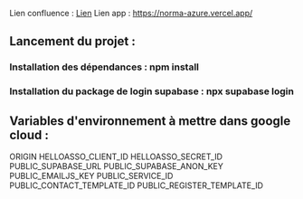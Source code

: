 Lien confluence : [Lien](https://gaetanmoreau.atlassian.net/wiki/spaces/SD/overview)
Lien app : https://norma-azure.vercel.app/

## Lancement du projet :

### Installation des dépendances : npm install 
### Installation du package de login supabase : npx supabase login

## Variables d'environnement à mettre dans google cloud :
ORIGIN
HELLOASSO_CLIENT_ID
HELLOASSO_SECRET_ID
PUBLIC_SUPABASE_URL
PUBLIC_SUPABASE_ANON_KEY
PUBLIC_EMAILJS_KEY
PUBLIC_SERVICE_ID
PUBLIC_CONTACT_TEMPLATE_ID
PUBLIC_REGISTER_TEMPLATE_ID
